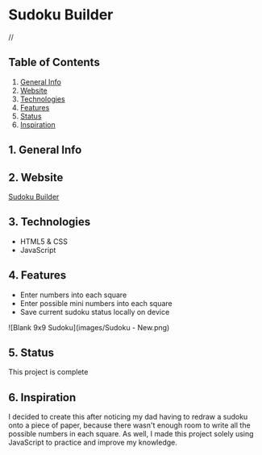 # Sudoku Builder

//


## Table of Contents
1. [General Info](#1-general-info)
2. [Website](#2-website)
3. [Technologies](#3-technologies)
4. [Features](#4-features)
5. [Status](#5-status)
6. [Inspiration](#6-inspiration)


## 1. General Info


## 2. Website
[Sudoku Builder](sudokubuilder.epizy.com)


## 3. Technologies
- HTML5 & CSS
- JavaScript


## 4. Features
- Enter numbers into each square
- Enter possible mini numbers into each square
- Save current sudoku status locally on device


![Blank 9x9 Sudoku](images/Sudoku - New.png)

## 5. Status
This project is complete


## 6. Inspiration
I decided to create this after noticing my dad having to redraw a sudoku onto a piece of paper, because there wasn't enough room to write all the possible numbers in each square.  As well, I made this project solely using JavaScript to practice and improve my knowledge. 
